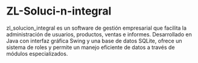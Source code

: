 # ZL-Soluci-n-integral
zl_solucion_integral es un software de gestión empresarial que facilita la administración de usuarios, productos, ventas e informes. Desarrollado en Java con interfaz gráfica Swing y una base de datos SQLite, ofrece un sistema de roles y permite un manejo eficiente de datos a través de módulos especializados.
